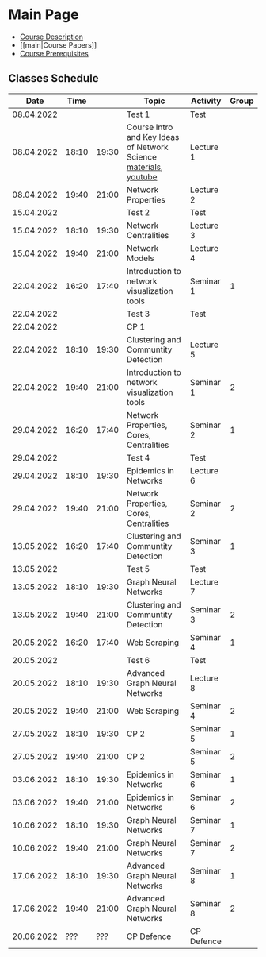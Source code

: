 # Main Page

* [Course Description](course_description.md)
* [[main|Course Papers]]
* [Course Prerequisites](week_00/lecture_00_prerequisites.md)

## Classes Schedule

| Date       | Time  |       | Topic                                                                                                                           | Activity   | Group |
|------------|-------|-------|---------------------------------------------------------------------------------------------------------------------------------|------------|-------|
| 08.04.2022 |       |       | Test 1                                                                                                                          | Test       |       |
| 08.04.2022 | 18:10 | 19:30 | Course Intro and Key Ideas of Network Science [materials](week_01/lecture_01_intro.md), [youtube](https://youtu.be/uOA4t_IdmZM) | Lecture 1  |       |
| 08.04.2022 | 19:40 | 21:00 | Network Properties                                                                                                              | Lecture 2  |       |
| 15.04.2022 |       |       | Test 2                                                                                                                          | Test       |       |
| 15.04.2022 | 18:10 | 19:30 | Network Centralities                                                                                                            | Lecture 3  |       |
| 15.04.2022 | 19:40 | 21:00 | Network Models                                                                                                                  | Lecture 4  |       |
| 22.04.2022 | 16:20 | 17:40 | Introduction to network visualization tools                                                                                     | Seminar 1  | 1     |
| 22.04.2022 |       |       | Test 3                                                                                                                          | Test       |       |
| 22.04.2022 |       |       | CP 1                                                                                                                            |            |       |
| 22.04.2022 | 18:10 | 19:30 | Clustering and Communtity Detection                                                                                             | Lecture 5  |       |
| 22.04.2022 | 19:40 | 21:00 | Introduction to network visualization tools                                                                                     | Seminar 1  | 2     |
| 29.04.2022 | 16:20 | 17:40 | Network Properties, Cores, Centralities                                                                                         | Seminar 2  | 1     |
| 29.04.2022 |       |       | Test 4                                                                                                                          | Test       |       |
| 29.04.2022 | 18:10 | 19:30 | Epidemics in Networks                                                                                                           | Lecture 6  |       |
| 29.04.2022 | 19:40 | 21:00 | Network Properties, Cores, Centralities                                                                                         | Seminar 2  | 2     |
| 13.05.2022 | 16:20 | 17:40 | Clustering and Communtity Detection                                                                                             | Seminar 3  | 1     |
| 13.05.2022 |       |       | Test 5                                                                                                                          | Test       |       |
| 13.05.2022 | 18:10 | 19:30 | Graph Neural Networks                                                                                                           | Lecture 7  |       |
| 13.05.2022 | 19:40 | 21:00 | Clustering and Communtity Detection                                                                                             | Seminar 3  | 2     |
| 20.05.2022 | 16:20 | 17:40 | Web Scraping                                                                                                                    | Seminar 4  | 1     |
| 20.05.2022 |       |       | Test 6                                                                                                                          | Test       |       |
| 20.05.2022 | 18:10 | 19:30 | Advanced Graph Neural Networks                                                                                                  | Lecture 8  |       |
| 20.05.2022 | 19:40 | 21:00 | Web Scraping                                                                                                                    | Seminar 4  | 2     |
| 27.05.2022 | 18:10 | 19:30 | CP 2                                                                                                                            | Seminar 5  | 1     |
| 27.05.2022 | 19:40 | 21:00 | CP 2                                                                                                                            | Seminar 5  | 2     |
| 03.06.2022 | 18:10 | 19:30 | Epidemics in Networks                                                                                                           | Seminar 6  | 1     |
| 03.06.2022 | 19:40 | 21:00 | Epidemics in Networks                                                                                                           | Seminar 6  | 2     |
| 10.06.2022 | 18:10 | 19:30 | Graph Neural Networks                                                                                                           | Seminar 7  | 1     |
| 10.06.2022 | 19:40 | 21:00 | Graph Neural Networks                                                                                                           | Seminar 7  | 2     |
| 17.06.2022 | 18:10 | 19:30 | Advanced Graph Neural Networks                                                                                                  | Seminar 8  | 1     |
| 17.06.2022 | 19:40 | 21:00 | Advanced Graph Neural Networks                                                                                                  | Seminar 8  | 2     |
| 20.06.2022 | ???   | ???   | CP Defence                                                                                                                      | CP Defence |       |

